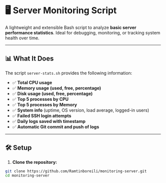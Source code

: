 # 🖥️ Server Monitoring Script

A lightweight and extensible Bash script to analyze **basic server performance statistics**. Ideal for debugging, monitoring, or tracking system health over time.

---

## 📊 What It Does

The script `server-stats.sh` provides the following information:

- ✅ **Total CPU usage**
- ✅ **Memory usage (used, free, percentage)**
- ✅ **Disk usage (used, free, percentage)**
- ✅ **Top 5 processes by CPU**
- ✅ **Top 5 processes by Memory**
- ✅ **System info** (uptime, OS version, load average, logged-in users)
- ✅ **Failed SSH login attempts**
- ✅ **Daily logs saved with timestamp**
- ✅ **Automatic Git commit and push of logs**

---

## 🛠️ Setup

1. **Clone the repository:**

```bash
git clone https://github.com/Ramtinboreili/monitoring-server.git
cd monitoring-server
